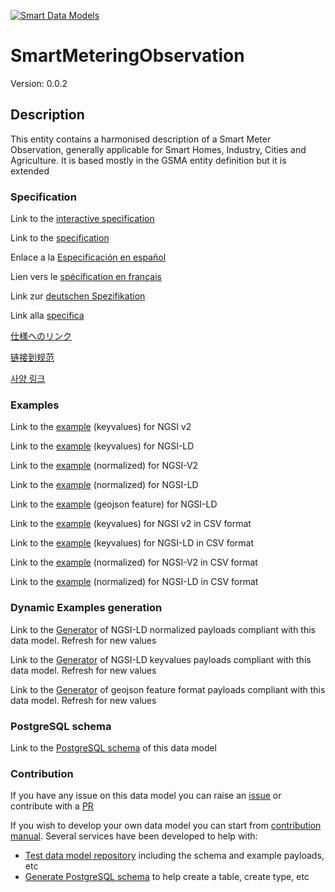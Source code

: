 [![Smart Data Models](https://smartdatamodels.org/wp-content/uploads/2022/01/SmartDataModels_logo.png "Logo")](https://smartdatamodels.org)
# SmartMeteringObservation
Version: 0.0.2

## Description 

This entity contains a harmonised description of a Smart Meter Observation, generally applicable for Smart Homes, Industry, Cities and Agriculture. It is based mostly in the GSMA entity definition but it is extended
### Specification

Link to the [interactive specification](https://swagger.lab.fiware.org/?url=https://smart-data-models.github.io/dataModel.Device/SmartMeteringObservation/swagger.yaml)

Link to the [specification](https://github.com/smart-data-models/dataModel.Device/blob/master/SmartMeteringObservation/doc/spec.md)

Enlace a la [Especificación en español](https://github.com/smart-data-models/dataModel.Device/blob/master/SmartMeteringObservation/doc/spec_ES.md)

Lien vers le [spécification en français](https://github.com/smart-data-models/dataModel.Device/blob/master/SmartMeteringObservation/doc/spec_FR.md)

Link zur [deutschen Spezifikation](https://github.com/smart-data-models/dataModel.Device/blob/master/SmartMeteringObservation/doc/spec_DE.md)

Link alla [specifica](https://github.com/smart-data-models/dataModel.Device/blob/master/SmartMeteringObservation/doc/spec_IT.md)

[仕様へのリンク](https://github.com/smart-data-models/dataModel.Device/blob/master/SmartMeteringObservation/doc/spec_JA.md)

[链接到规范](https://github.com/smart-data-models/dataModel.Device/blob/master/SmartMeteringObservation/doc/spec_ZH.md)

[사양 링크](https://github.com/smart-data-models/dataModel.Device/blob/master/SmartMeteringObservation/doc/spec_KO.md)
### Examples

Link to the [example](https://smart-data-models.github.io/dataModel.Device/SmartMeteringObservation/examples/example.json) (keyvalues) for NGSI v2

Link to the [example](https://smart-data-models.github.io/dataModel.Device/SmartMeteringObservation/examples/example.jsonld) (keyvalues) for NGSI-LD

Link to the [example](https://smart-data-models.github.io/dataModel.Device/SmartMeteringObservation/examples/example-normalized.json) (normalized) for NGSI-V2

Link to the [example](https://smart-data-models.github.io/dataModel.Device/SmartMeteringObservation/examples/example-normalized.jsonld) (normalized) for NGSI-LD

Link to the [example](https://smart-data-models.github.io/dataModel.Device/SmartMeteringObservation/examples/example-geojsonfeature.json) (geojson feature) for NGSI-LD

Link to the [example](https://github.com/smart-data-models/dataModel.Device/blob/master/SmartMeteringObservation/examples/example.json.csv) (keyvalues) for NGSI v2 in CSV format

Link to the [example](https://github.com/smart-data-models/dataModel.Device/blob/master/SmartMeteringObservation/examples/example.jsonld.csv) (keyvalues) for NGSI-LD in CSV format

Link to the [example](https://github.com/smart-data-models/dataModel.Device/blob/master/SmartMeteringObservation/examples/example-normalized.json.csv) (normalized) for NGSI-V2 in CSV format

Link to the [example](https://github.com/smart-data-models/dataModel.Device/blob/master/SmartMeteringObservation/examples/example-normalized.jsonld.csv) (normalized) for NGSI-LD in CSV format
### Dynamic Examples generation

Link to the [Generator](https://smartdatamodels.org/extra/ngsi-ld_generator.php?schemaUrl=https://raw.githubusercontent.com/smart-data-models/dataModel.Device/master/SmartMeteringObservation/schema.json&email=info@smartdatamodels.org) of NGSI-LD normalized payloads compliant with this data model. Refresh for new values

Link to the [Generator](https://smartdatamodels.org/extra/ngsi-ld_generator_keyvalues.php?schemaUrl=https://raw.githubusercontent.com/smart-data-models/dataModel.Device/master/SmartMeteringObservation/schema.json&email=info@smartdatamodels.org) of NGSI-LD keyvalues payloads compliant with this data model. Refresh for new values

Link to the [Generator](https://smartdatamodels.org/extra/geojson_features_generator.php?schemaUrl=https://raw.githubusercontent.com/smart-data-models/dataModel.Device/master/SmartMeteringObservation/schema.json&email=info@smartdatamodels.org) of geojson feature format payloads compliant with this data model. Refresh for new values
### PostgreSQL schema

Link to the [PostgreSQL schema](https://github.com/smart-data-models/dataModel.Device/blob/master/SmartMeteringObservation/schema.sql) of this data model
### Contribution

 If you have any issue on this data model you can raise an [issue](https://github.com/smart-data-models/dataModel.Device/issues)  or contribute with a [PR](https://github.com/smart-data-models/dataModel.Device/pulls)

 If you wish to develop your own data model you can start from [contribution manual](https://bit.ly/contribution_manual). Several services have been developed to help with: 
 - [Test data model repository](https://smartdatamodels.org/index.php/data-models-contribution-api/) including the schema and example payloads, etc
 - [Generate PostgreSQL schema](https://smartdatamodels.org/index.php/sql-service/) to help create a table, create type, etc